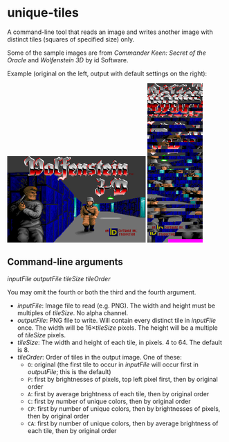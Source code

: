 # unique-tiles
A command-line tool that reads an image and writes another image with distinct tiles (squares of specified size) only.

Some of the sample images are from *Commander Keen: Secret of the Oracle* and *Wolfenstein 3D* by id Software.

Example (original on the left, output with default settings on the right):

![Wolfenstein 3D title screen](test-in/wolf3d.png)
![unique tiles in Wolfenstein 3D title screen](example.png)

## Command-line arguments
*inputFile* *outputFile* *tileSize* *tileOrder*

You may omit the fourth or both the third and the fourth argument.

* *inputFile*: Image file to read (e.g. PNG). The width and height must be multiples of *tileSize*. No alpha channel.
* *outputFile*: PNG file to write. Will contain every distinct tile in *inputFile* once. The width will be 16&times;*tileSize* pixels. The height will be a multiple of *tileSize* pixels.
* *tileSize*: The width and height of each tile, in pixels. 4 to 64. The default is 8.
* *tileOrder*: Order of tiles in the output image. One of these:
  * `O`: original (the first tile to occur in *inputFile* will occur first in *outputFile*; this is the default)
  * `P`: first by brightnesses of pixels, top left pixel first, then by original order
  * `A`: first by average brightness of each tile, then by original order
  * `C`: first by number of unique colors, then by original order
  * `CP`: first by number of unique colors, then by brightnesses of pixels, then by original order
  * `CA`: first by number of unique colors, then by average brightness of each tile, then by original order
